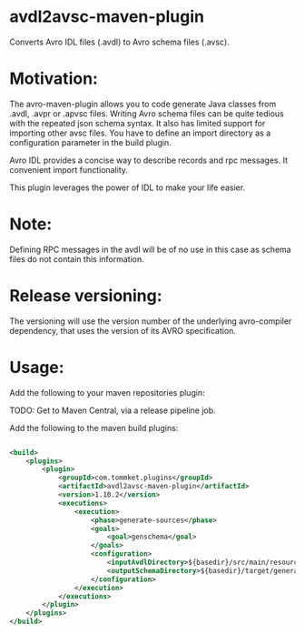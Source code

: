 avdl2avsc-maven-plugin
======================

Converts Avro IDL files (.avdl) to Avro schema files (.avsc).

Motivation:
============
The avro-maven-plugin allows you to code generate Java classes from .avdl, .avpr or .apvsc files. Writing Avro schema
files can be quite tedious with the repeated json schema syntax. It also has limited support for importing other avsc
files. You have to define an import directory as a configuration parameter in the build plugin.

Avro IDL provides a concise way to describe records and rpc messages. It convenient import functionality.

This plugin leverages the power of IDL to make your life easier.

Note:
=====
Defining RPC messages in the avdl will be of no use in this case as schema files do not contain this information.

Release versioning:
===================
The versioning will use the version number of the underlying avro-compiler dependency, that uses the version of its AVRO
specification.

Usage:
======

Add the following to your maven repositories plugin:

TODO: Get to Maven Central, via a release pipeline job.

Add the following to the maven build plugins:

```xml

<build>
	<plugins>
		<plugin>
			<groupId>com.tommket.plugins</groupId>
			<artifactId>avdl2avsc-maven-plugin</artifactId>
			<version>1.10.2</version>
			<executions>
				<execution>
					<phase>generate-sources</phase>
					<goals>
						<goal>genschema</goal>
					</goals>
					<configuration>
						<inputAvdlDirectory>${basedir}/src/main/resources/avro/idl</inputAvdlDirectory>
						<outputSchemaDirectory>${basedir}/target/generated-sources/avro/schema</outputSchemaDirectory>
					</configuration>
				</execution>
			</executions>
		</plugin>
	</plugins>
</build>
```
